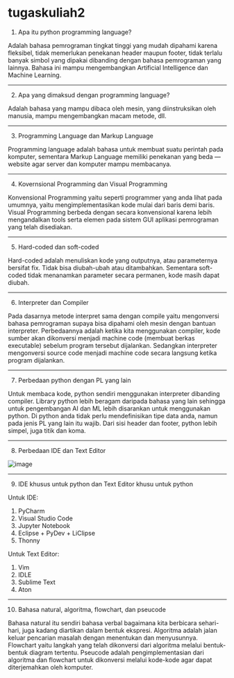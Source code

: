 # tugaskuliah2

1. Apa itu python programming language?

Adalah bahasa pemrograman tingkat tinggi yang mudah dipahami karena fleksibel, tidak memerlukan penekanan header maupun footer, tidak terlalu banyak simbol yang dipakai dibanding dengan bahasa pemrograman yang lainnya. Bahasa ini mampu mengembangkan Artificial Intelligence dan Machine Learning.

*********************************************************************************************************************************************************

2. Apa yang dimaksud dengan programming language?

Adalah bahasa yang mampu dibaca oleh mesin, yang diinstruksikan oleh manusia, mampu mengembangkan macam metode, dll.

*********************************************************************************************************************************************************

3. Programming Language dan Markup Language

Programming language adalah bahasa untuk membuat suatu perintah pada komputer, sementara Markup Language memiliki penekanan yang beda — website agar server dan komputer mampu membacanya.

*********************************************************************************************************************************************************

4. Kovernsional Programming dan Visual Programming

Konvensional Programming yaitu seperti programmer yang anda lihat pada umumnya, yaitu mengimplementasikan kode mulai dari baris demi baris. 
Visual Programming berbeda dengan secara konvensional karena lebih mengandalkan tools serta elemen pada sistem GUI aplikasi pemrograman yang telah disediakan.

*********************************************************************************************************************************************************

5. Hard-coded dan soft-coded

Hard-coded adalah menuliskan kode yang outputnya, atau parameternya bersifat fix. Tidak bisa diubah-ubah atau ditambahkan. Sementara soft-coded tidak menanamkan parameter secara permanen, kode masih dapat diubah.

*********************************************************************************************************************************************************

6. Interpreter dan Compiler

Pada dasarnya metode interpret sama dengan compile yaitu mengonversi bahasa pemrograman supaya bisa dipahami oleh mesin dengan bantuan interpreter. Perbedaannya adalah ketika kita menggunakan compiler, kode sumber akan dikonversi menjadi machine code (membuat berkas executable) sebelum program tersebut dijalankan. Sedangkan interpreter mengonversi source code menjadi machine code secara langsung ketika program dijalankan.

*********************************************************************************************************************************************************

7. Perbedaan python dengan PL yang lain

Untuk membaca kode, python sendiri menggunakan interpreter dibanding compiler. Library python lebih beragam daripada bahasa yang lain sehingga untuk pengembangan AI dan ML lebih disarankan untuk menggunakan python. Di python anda tidak perlu mendefinisikan tipe data anda, namun pada jenis PL yang lain itu wajib. Dari sisi header dan footer, python lebih simpel, juga titik dan koma.

*********************************************************************************************************************************************************

8. Perbedaan IDE dan Text Editor

![image](https://user-images.githubusercontent.com/92938547/138580279-e201cf97-c12c-4518-92ec-c4ec7f996712.png)

*********************************************************************************************************************************************************

9. IDE khusus untuk python dan Text Editor khusu untuk python

Untuk IDE:
  1. PyCharm
  2. Visual Studio Code
  3. Jupyter Notebook
  4. Eclipse + PyDev + LiClipse
  5. Thonny

Untuk Text Editor:
  1. Vim
  2. IDLE
  3. Sublime Text
  4. Aton

*********************************************************************************************************************************************************

10. Bahasa natural, algoritma, flowchart, dan pseucode

Bahasa natural itu sendiri bahasa verbal bagaimana kita berbicara sehari-hari, juga kadang diartikan dalam bentuk ekspresi. 
Algoritma adalah jalan keluar pencarian masalah dengan menentukan dan menyusunnya.
Flowchart yaitu langkah yang telah dikonversi dari algoritma melalui bentuk-bentuk diagram tertentu.
Pseucode adalah pengimplementasian dari algoritma dan flowchart untuk dikonversi melalui kode-kode agar dapat diterjemahkan oleh komputer.

